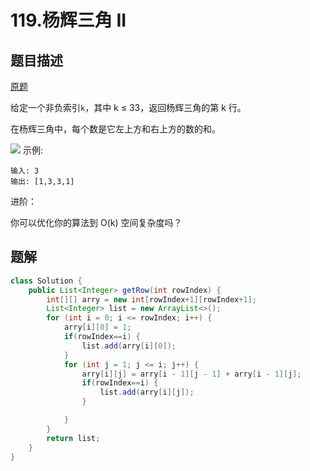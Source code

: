 # 119.杨辉三角 II


## 题目描述

[原题](https://leetcode-cn.com/problems/pascals-triangle-ii/)

给定一个非负索引`k`，其中 k ≤ 33，返回杨辉三角的第 k 行。

在杨辉三角中，每个数是它左上方和右上方的数的和。

![](https://pic.leetcode-cn.com/1626927345-DZmfxB-PascalTriangleAnimated2.gif)
示例:

```
输入: 3
输出: [1,3,3,1]
```

进阶：

你可以优化你的算法到 O(k) 空间复杂度吗？


## 题解

```java
class Solution {
    public List<Integer> getRow(int rowIndex) {
        int[][] arry = new int[rowIndex+1][rowIndex+1];
        List<Integer> list = new ArrayList<>();
        for (int i = 0; i <= rowIndex; i++) {
            arry[i][0] = 1;
            if(rowIndex==i) {
                list.add(arry[i][0]);
            }
            for (int j = 1; j <= i; j++) {
                arry[i][j] = arry[i - 1][j - 1] + arry[i - 1][j];
                if(rowIndex==i) {
                    list.add(arry[i][j]);
                }

            }
        }
        return list;
    }
}
```


